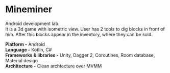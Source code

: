 # Mineminer
Android development lab. <br>
It is a 3d game with isometric view. User has 2 tools to dig blocks in front of him. After this blocks appear in the inventory, where they can be sold.

**Platform -** Android <br>
**Language -** Kotlin, C# <br>
**Frameworks & libraries -** Unity, Dagger 2, Coroutines, Room database, Material design <br>
**Architecture -** Clean archtecture over MVMM
